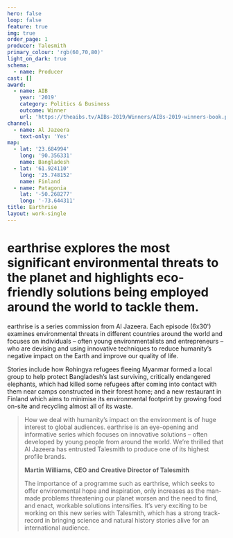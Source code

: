```yaml
---
hero: false
loop: false
feature: true
img: true
order_page: 1
producer: Talesmith
primary_colour: 'rgb(60,70,80)'
light_on_dark: true
schema:
  - name: Producer
cast: []
award:
  - name: AIB
    year: '2019'
    category: Politics & Business
    outcome: Winner
    url: 'https://theaibs.tv/AIBs-2019/Winners/AIBs-2019-winners-book.pdf'
channel:
  - name: Al Jazeera
    text-only: 'Yes'
map:
  - lat: '23.684994'
    long: '90.356331'
    name: Bangladesh
  - lat: '61.924110'
    long: '25.748152'
    name: Finland
  - name: Patagonia
    lat: '-50.268277'
    long: '-73.644311'
title: Earthrise
layout: work-single
---
```

# earthrise explores the most significant environmental threats to the planet and highlights eco-friendly solutions being employed around the world to tackle them.

earthrise is a series commission from Al Jazeera. Each episode (6x30') examines environmental threats in different countries around the world and focuses on individuals – often young environmentalists and entrepreneurs – who are devising and using innovative techniques to reduce humanity’s negative impact on the Earth and improve our quality of life.

Stories include how Rohingya refugees fleeing Myanmar formed a local group to help protect Bangladesh’s last surviving, critically endangered elephants, which had killed some refugees after coming into contact with them near camps constructed in their forest home; and a new restaurant in Finland which aims to minimise its environmental footprint by growing food on-site and recycling almost all of its waste.

> How we deal with humanity’s impact on the environment is of huge interest to global audiences. earthrise is an eye-opening and informative series which focuses on innovative solutions – often developed by young people from around the world. We’re thrilled that Al Jazeera has entrusted Talesmith to produce one of its highest profile brands.
>
> **Martin Williams, CEO and Creative Director of Talesmith**
>
> The importance of a programme such as earthrise, which seeks to offer environmental hope and inspiration, only increases as the man- made problems threatening our planet worsen and the need to find, and enact, workable solutions intensifies. It’s very exciting to be working on this new series with Talesmith, which has a strong track- record in bringing science and natural history stories alive for an international audience.